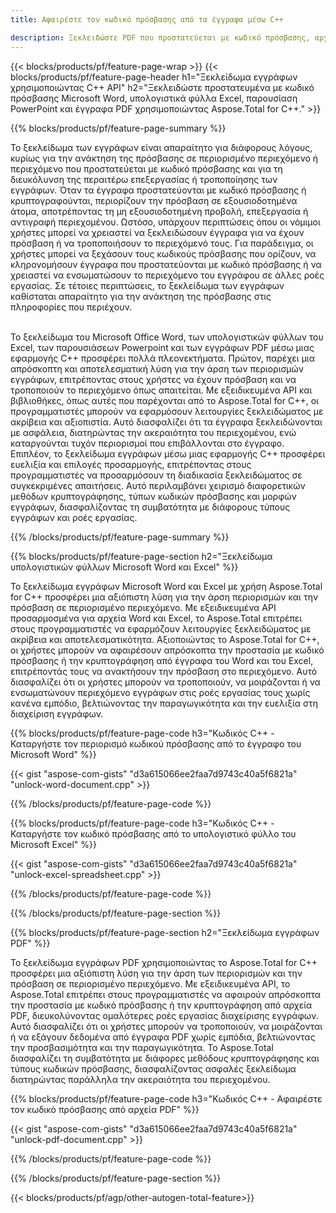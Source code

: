 ```yaml
---
title: Αφαιρέστε τον κωδικό πρόσβασης από τα έγγραφα μέσω C++ 

description: Ξεκλειδώστε PDF που προστατεύεται με κωδικό πρόσβασης, αρχείο Microsoft Word υπολογιστικό φύλλο Excel και αρχεία παρουσίασης PowerPoint μέσω της εφαρμογής σας C++.
---
```


{{< blocks/products/pf/feature-page-wrap >}}
{{< blocks/products/pf/feature-page-header h1="Ξεκλείδωμα εγγράφων χρησιμοποιώντας C++ API" h2="Ξεκλειδώστε προστατευμένα με κωδικό πρόσβασης Microsoft Word, υπολογιστικά φύλλα Excel, παρουσίαση PowerPoint και έγγραφα PDF χρησιμοποιώντας Aspose.Total for C++." >}}

{{% blocks/products/pf/feature-page-summary %}}

Το ξεκλείδωμα των εγγράφων είναι απαραίτητο για διάφορους λόγους, κυρίως για την ανάκτηση της πρόσβασης σε περιορισμένο περιεχόμενο ή περιεχόμενο που προστατεύεται με κωδικό πρόσβασης και για τη διευκόλυνση της περαιτέρω επεξεργασίας ή τροποποίησης των εγγράφων. Όταν τα έγγραφα προστατεύονται με κωδικό πρόσβασης ή κρυπτογραφούνται, περιορίζουν την πρόσβαση σε εξουσιοδοτημένα άτομα, αποτρέποντας τη μη εξουσιοδοτημένη προβολή, επεξεργασία ή αντιγραφή περιεχομένου. Ωστόσο, υπάρχουν περιπτώσεις όπου οι νόμιμοι χρήστες μπορεί να χρειαστεί να ξεκλειδώσουν έγγραφα για να έχουν πρόσβαση ή να τροποποιήσουν το περιεχόμενό τους. Για παράδειγμα, οι χρήστες μπορεί να ξεχάσουν τους κωδικούς πρόσβασης που ορίζουν, να κληρονομήσουν έγγραφα που προστατεύονται με κωδικό πρόσβασης ή να χρειαστεί να ενσωματώσουν το περιεχόμενο του εγγράφου σε άλλες ροές εργασίας. Σε τέτοιες περιπτώσεις, το ξεκλείδωμα των εγγράφων καθίσταται απαραίτητο για την ανάκτηση της πρόσβασης στις πληροφορίες που περιέχουν.<br /><br />

Το ξεκλείδωμα του Microsoft Office Word, των υπολογιστικών φύλλων του Excel, των παρουσιάσεων Powerpoint και των εγγράφων PDF μέσω μιας εφαρμογής C++ προσφέρει πολλά πλεονεκτήματα. Πρώτον, παρέχει μια απρόσκοπτη και αποτελεσματική λύση για την άρση των περιορισμών εγγράφων, επιτρέποντας στους χρήστες να έχουν πρόσβαση και να τροποποιούν το περιεχόμενο όπως απαιτείται. Με εξειδικευμένα API και βιβλιοθήκες, όπως αυτές που παρέχονται από το Aspose.Total for C++, οι προγραμματιστές μπορούν να εφαρμόσουν λειτουργίες ξεκλειδώματος με ακρίβεια και αξιοπιστία. Αυτό διασφαλίζει ότι τα έγγραφα ξεκλειδώνονται με ασφάλεια, διατηρώντας την ακεραιότητα του περιεχομένου, ενώ καταργούνται τυχόν περιορισμοί που επιβάλλονται στο έγγραφο. Επιπλέον, το ξεκλείδωμα εγγράφων μέσω μιας εφαρμογής C++ προσφέρει ευελιξία και επιλογές προσαρμογής, επιτρέποντας στους προγραμματιστές να προσαρμόσουν τη διαδικασία ξεκλειδώματος σε συγκεκριμένες απαιτήσεις. Αυτό περιλαμβάνει χειρισμό διαφορετικών μεθόδων κρυπτογράφησης, τύπων κωδικών πρόσβασης και μορφών εγγράφων, διασφαλίζοντας τη συμβατότητα με διάφορους τύπους εγγράφων και ροές εργασίας. 

{{% /blocks/products/pf/feature-page-summary  %}}

{{% blocks/products/pf/feature-page-section  h2="Ξεκλείδωμα υπολογιστικών φύλλων Microsoft Word και Excel" %}}

Το ξεκλείδωμα εγγράφων Microsoft Word και Excel με χρήση Aspose.Total for C++ προσφέρει μια αξιόπιστη λύση για την άρση περιορισμών και την πρόσβαση σε περιορισμένο περιεχόμενο. Με εξειδικευμένα API προσαρμοσμένα για αρχεία Word και Excel, το Aspose.Total επιτρέπει στους προγραμματιστές να εφαρμόζουν λειτουργίες ξεκλειδώματος με ακρίβεια και αποτελεσματικότητα. Αξιοποιώντας το Aspose.Total for C++, οι χρήστες μπορούν να αφαιρέσουν απρόσκοπτα την προστασία με κωδικό πρόσβασης ή την κρυπτογράφηση από έγγραφα του Word και του Excel, επιτρέποντάς τους να ανακτήσουν την πρόσβαση στο περιεχόμενο. Αυτό διασφαλίζει ότι οι χρήστες μπορούν να τροποποιούν, να μοιράζονται ή να ενσωματώνουν περιεχόμενο εγγράφων στις ροές εργασίας τους χωρίς κανένα εμπόδιο, βελτιώνοντας την παραγωγικότητα και την ευελιξία στη διαχείριση εγγράφων.

{{% blocks/products/pf/feature-page-code h3="Κωδικός C++ - Καταργήστε τον περιορισμό κωδικού πρόσβασης από το έγγραφο του Microsoft Word" %}}

{{< gist "aspose-com-gists" "d3a615066ee2faa7d9743c40a5f6821a" "unlock-word-document.cpp" >}}

{{% /blocks/products/pf/feature-page-code  %}}

{{% blocks/products/pf/feature-page-code h3="Κωδικός C++ - Καταργήστε τον κωδικό πρόσβασης από το υπολογιστικό φύλλο του Microsoft Excel" %}}

{{< gist "aspose-com-gists" "d3a615066ee2faa7d9743c40a5f6821a" "unlock-excel-spreadsheet.cpp" >}}

{{% /blocks/products/pf/feature-page-code  %}}

{{% /blocks/products/pf/feature-page-section %}}

{{% blocks/products/pf/feature-page-section  h2="Ξεκλείδωμα εγγράφων PDF" %}}

Το ξεκλείδωμα εγγράφων PDF χρησιμοποιώντας το Aspose.Total for C++ προσφέρει μια αξιόπιστη λύση για την άρση των περιορισμών και την πρόσβαση σε περιορισμένο περιεχόμενο. Με εξειδικευμένα API, το Aspose.Total επιτρέπει στους προγραμματιστές να αφαιρούν απρόσκοπτα την προστασία με κωδικό πρόσβασης ή την κρυπτογράφηση από αρχεία PDF, διευκολύνοντας ομαλότερες ροές εργασίας διαχείρισης εγγράφων. Αυτό διασφαλίζει ότι οι χρήστες μπορούν να τροποποιούν, να μοιράζονται ή να εξάγουν δεδομένα από έγγραφα PDF χωρίς εμπόδια, βελτιώνοντας την προσβασιμότητα και την παραγωγικότητα. Το Aspose.Total διασφαλίζει τη συμβατότητα με διάφορες μεθόδους κρυπτογράφησης και τύπους κωδικών πρόσβασης, διασφαλίζοντας ασφαλές ξεκλείδωμα διατηρώντας παράλληλα την ακεραιότητα του περιεχομένου.

{{% blocks/products/pf/feature-page-code h3="Κωδικός C++ - Αφαιρέστε τον κωδικό πρόσβασης από αρχεία PDF" %}}

{{< gist "aspose-com-gists" "d3a615066ee2faa7d9743c40a5f6821a" "unlock-pdf-document.cpp" >}}

{{% /blocks/products/pf/feature-page-code  %}}

{{% /blocks/products/pf/feature-page-section %}}

{{< blocks/products/pf/agp/other-autogen-total-feature>}}